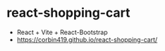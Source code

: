 ﻿# react-shopping-cart
- React + Vite + React-Bootstrap
- https://corbin419.github.io/react-shopping-cart/
